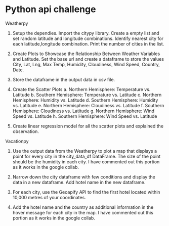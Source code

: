 # Python api challenge

Weatherpy

1. Setup the dependies. Import the citypy library. Create a empty list and set random latitude and longitude combinations. Identify nearest city for each latitude,longitude  combination. Print the number of cities in the list.

2. Create Plots to Showcase the Relationship Between Weather Variables and Latitude. Set the base url and create a dataframe to store the values City, Lat, Lng, Max Temp, Humidity, Cloudiness, Wind Speed, Country, Date. 

3. Store the dataframe in the output data in csv file. 

4. Create the Scatter Plots 
 	a. Northern Hemisphere: Temperature vs. Latitude
	b. Southern Hemisphere: Temperature vs. Latitude
	c. Northern Hemisphere: Humidity vs. Latitude
	d. Southern Hemisphere: Humidity vs. Latitude
	e. Northern Hemisphere: Cloudiness vs. Latitude
	f. Southern Hemisphere: Cloudiness vs. Latitude
	g. Northern Hemisphere: Wind Speed vs. Latitude
	h. Southern Hemisphere: Wind Speed vs. Latitude

5. Create linear regression model for all the scatter plots and explained the observation.

Vacationpy

1. Use the output data from the Weatherpy to plot a map that displays a point for every city in the city_data_df DataFrame. The size of the point should be the humidity in each city. I have commented out this portion as it works in the google collab.

2. Narrow down the city dataframe with few conditions and display the data in a new dataframe. Add hotel name in the new dataframe.

3. For each city, use the Geoapify API to find the first hotel located within 10,000 metres of your coordinates.

4. Add the hotel name and the country as additional information in the hover message for each city in the map. I have commented out this portion as it works in the google collab.














